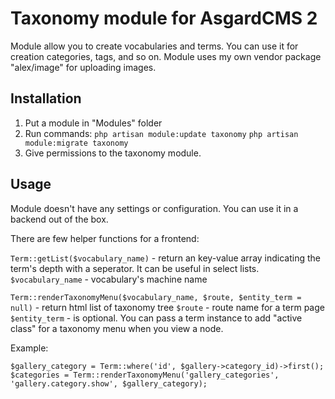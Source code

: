 # Taxonomy module for AsgardCMS 2

Module allow you to create vocabularies and terms. You can use it for creation categories, tags, and so on.
Module uses my own vendor package "alex/image" for uploading images.

## Installation

1. Put a module in "Modules" folder
2. Run commands:
`php artisan module:update taxonomy`
`php artisan module:migrate taxonomy`
3. Give permissions to the taxonomy module.

## Usage

Module doesn't have any settings or configuration. You can use it in a backend out of the box.

There are few helper functions for a frontend:

`Term::getList($vocabulary_name)` - return an key-value array indicating the term's depth with a seperator. It can be useful in select lists.
`$vocabulary_name` - vocabulary's machine name

`Term::renderTaxonomyMenu($vocabulary_name, $route, $entity_term = null)` - return html list of taxonomy tree
`$route` - route name for a term page
`$entity_term` - is optional. You can pass a term instance to add "active class" for a taxonomy menu when you view a node.

Example:

```
$gallery_category = Term::where('id', $gallery->category_id)->first();  
$categories = Term::renderTaxonomyMenu('gallery_categories', 'gallery.category.show', $gallery_category);
```